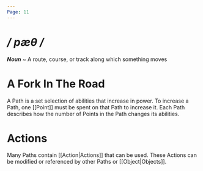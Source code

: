 ```yaml
---
Page: 11
---
```

# */ pæθ /*
***Noun*** ~ A route, course, or track along which something moves
# A Fork In The Road
A Path is a set selection of abilities that increase in power. To increase a Path, one [[Point]] must be spent on that Path to increase it. Each Path describes how the number of Points in the Path changes its abilities.
# Actions
Many Paths contain [[Action|Actions]] that can be used. These Actions can be modified or referenced by other Paths or [[Object|Objects]].